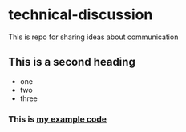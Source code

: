 # technical-discussion
This is repo for sharing ideas about communication

## This is a second heading

* one
* two
* three


### This is [my example code](https://gist.github.com/LeoLiang11/03524fed673094a296315013b09060f8)
